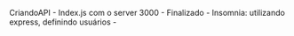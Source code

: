 CriandoAPI - 
Index.js com o server 3000 - Finalizado - 
Insomnia: utilizando express, definindo usuários - 
